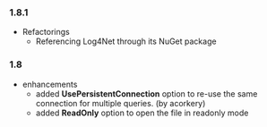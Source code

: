 ### 1.8.1

* Refactorings
  * Referencing Log4Net through its NuGet package

### 1.8

* enhancements
  * added **UsePersistentConnection** option to re-use the same connection for multiple queries. (by acorkery)
  * added **ReadOnly** option to open the file in readonly mode
